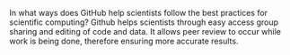  In what ways does GitHub help scientists follow the best practices for scientific computing? 
 Github helps scientists through easy access group sharing and editing of code and data. It allows peer review to occur while work is being done, therefore ensuring more accurate results.
